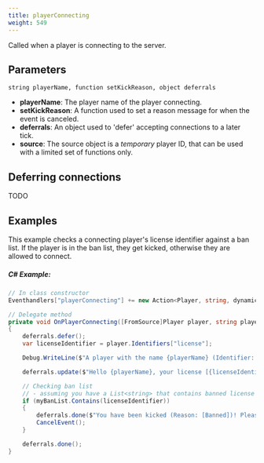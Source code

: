 ```yaml
---
title: playerConnecting
weight: 549
---
```


Called when a player is connecting to the server.

Parameters
----------

```
string playerName, function setKickReason, object deferrals
```

- **playerName**: The player name of the player connecting.
- **setKickReason**: A function used to set a reason message for when the event is canceled.
- **deferrals**: An object used to 'defer' accepting connections to a later tick.
- **source**: The source object is a _temporary_ player ID, that can be used with a limited set of functions only.

Deferring connections
---------------------

TODO

Examples
--------
This example checks a connecting player's license identifier against a ban list. If the player is in the ban list, they get kicked, otherwise they are allowed to connect.

##### C\# Example:
```csharp
// In class constructor
Eventhandlers["playerConnecting"] += new Action<Player, string, dynamic, dynamic>(OnPlayerConnecting);

// Delegate method
private void OnPlayerConnecting([FromSource]Player player, string playerName, dynamic setKickReason, dynamic deferrals)
{
    deferrals.defer();
    var licenseIdentifier = player.Identifiers["license"];

    Debug.WriteLine($"A player with the name {playerName} (Identifier: [{licenseIdentifier}]) is connecting to the server.");

    deferrals.update($"Hello {playerName}, your license [{licenseIdentifier}] is being checked");

    // Checking ban list
    // - assuming you have a List<string> that contains banned license identifiers
    if (myBanList.Contains(licenseIdentifier))
    {
        deferrals.done($"You have been kicked (Reason: [Banned])! Please contact the server administration (Identifier: [{licenseIdentifier}]).");
        CancelEvent();
    }

    deferrals.done();
}
```
